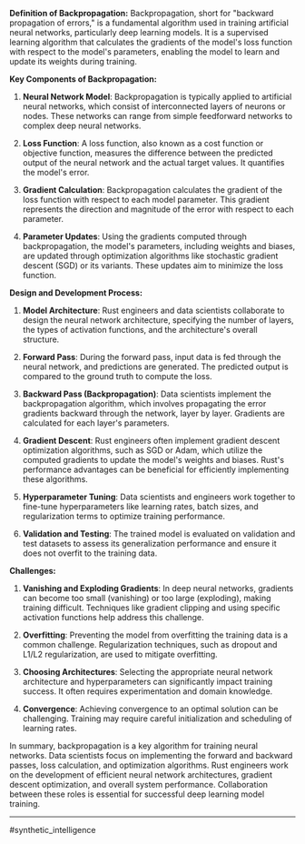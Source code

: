 **Definition of Backpropagation:** Backpropagation, short for "backward propagation of errors," is a fundamental algorithm used in training artificial neural networks, particularly deep learning models. It is a supervised learning algorithm that calculates the gradients of the model's loss function with respect to the model's parameters, enabling the model to learn and update its weights during training.

**Key Components of Backpropagation:**

1. **Neural Network Model**: Backpropagation is typically applied to artificial neural networks, which consist of interconnected layers of neurons or nodes. These networks can range from simple feedforward networks to complex deep neural networks.
    
2. **Loss Function**: A loss function, also known as a cost function or objective function, measures the difference between the predicted output of the neural network and the actual target values. It quantifies the model's error.
    
3. **Gradient Calculation**: Backpropagation calculates the gradient of the loss function with respect to each model parameter. This gradient represents the direction and magnitude of the error with respect to each parameter.
    
4. **Parameter Updates**: Using the gradients computed through backpropagation, the model's parameters, including weights and biases, are updated through optimization algorithms like stochastic gradient descent (SGD) or its variants. These updates aim to minimize the loss function.
    

**Design and Development Process:**

1. **Model Architecture**: Rust engineers and data scientists collaborate to design the neural network architecture, specifying the number of layers, the types of activation functions, and the architecture's overall structure.
    
2. **Forward Pass**: During the forward pass, input data is fed through the neural network, and predictions are generated. The predicted output is compared to the ground truth to compute the loss.
    
3. **Backward Pass (Backpropagation)**: Data scientists implement the backpropagation algorithm, which involves propagating the error gradients backward through the network, layer by layer. Gradients are calculated for each layer's parameters.
    
4. **Gradient Descent**: Rust engineers often implement gradient descent optimization algorithms, such as SGD or Adam, which utilize the computed gradients to update the model's weights and biases. Rust's performance advantages can be beneficial for efficiently implementing these algorithms.
    
5. **Hyperparameter Tuning**: Data scientists and engineers work together to fine-tune hyperparameters like learning rates, batch sizes, and regularization terms to optimize training performance.
    
6. **Validation and Testing**: The trained model is evaluated on validation and test datasets to assess its generalization performance and ensure it does not overfit to the training data.
    

**Challenges:**

1. **Vanishing and Exploding Gradients**: In deep neural networks, gradients can become too small (vanishing) or too large (exploding), making training difficult. Techniques like gradient clipping and using specific activation functions help address this challenge.
    
2. **Overfitting**: Preventing the model from overfitting the training data is a common challenge. Regularization techniques, such as dropout and L1/L2 regularization, are used to mitigate overfitting.
    
3. **Choosing Architectures**: Selecting the appropriate neural network architecture and hyperparameters can significantly impact training success. It often requires experimentation and domain knowledge.
    
4. **Convergence**: Achieving convergence to an optimal solution can be challenging. Training may require careful initialization and scheduling of learning rates.
    

In summary, backpropagation is a key algorithm for training neural networks. Data scientists focus on implementing the forward and backward passes, loss calculation, and optimization algorithms. Rust engineers work on the development of efficient neural network architectures, gradient descent optimization, and overall system performance. Collaboration between these roles is essential for successful deep learning model training.

---
#synthetic_intelligence 